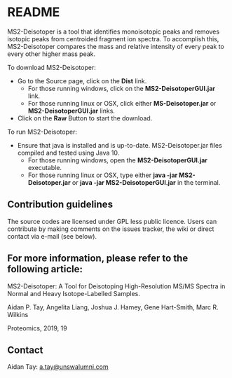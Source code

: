 # README #

MS2-Deisotoper is a tool that identifies monoisotopic peaks and removes isotopic peaks from centroided fragment ion spectra. 
To accomplish this, MS2-Deisotoper compares the mass and relative intensity of every peak to every other higher mass peak.

To download MS2-Deisotoper:

* Go to the Source page, click on the **Dist** link.
	* For those running windows, click on the **MS2-DeisotoperGUI.jar** link.
	* For those running linux or OSX, click either **MS-Deisotoper.jar** or **MS2-DeisotoperGUI.jar** links.
* Click on the **Raw** Button to start the download.


To run MS2-Deisotoper:

* Ensure that java is installed and is up-to-date. MS2-Deisotoper.jar files compiled and tested using Java 10.
	* For those running windows, open the **MS2-DeisotoperGUI.jar** executable.	
	* For those running linux or OSX, type either **java -jar MS2-Deisotoper.jar** or **java -jar MS2-DeisotoperGUI.jar** in the terminal.

## Contribution guidelines ##

The source codes are licensed under GPL less public licence. Users can contribute by making comments on the issues tracker, the wiki or direct contact via e-mail (see below).

## For more information, please refer to the following article: ##

MS2-Deisotoper: A Tool for Deisotoping High-Resolution MS/MS Spectra in Normal and Heavy Isotope-Labelled Samples.

Aidan P. Tay, Angelita Liang, Joshua J. Hamey, Gene Hart-Smith, Marc R. Wilkins

Proteomics, 2019, 19

## Contact ##

Aidan Tay: a.tay@unswalumni.com
